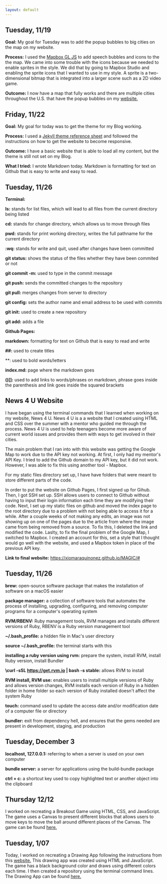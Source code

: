 ```yaml
---
layout: default
---
```


## Tuesday, 11/19

**Goal:** My goal for Tuesday was to add the popup bubbles to big cities on the map on my website.

**Process:** I used the [Mapbox GL JS](https://docs.mapbox.com/mapbox-gl-js/example/popup-on-click/) to add speech bubbles and icons to the the map. We came into some trouble with the icons because we needed to enable sprites in the style. We did that by going to Mapbox Studio and enabling the sprite icons that I wanted to use in my style. A sprite is a two-dimensional bitmap that is integrated into a larger scene such as a 2D video game.

**Outcome:** I now have a map that fully works and there are multiple cities throughout the U.S. that have the popup bubbles on my [website.](https://xiomaraquinonez.github.io/MAGIC/#)

## Friday, 11/22

**Goal:** My goal for today was to get the theme for my Blog working.

**Process:** I used a [Jekyll theme reference sheet](https://www.jekyll.com.cn/tutorials/convert-site-to-jekyll/) and followed the instructions on how to get the website to become responsive.

**Outcome:** I have a basic website that is able to load all my content, but the theme is still not set on my Blog.

**What I tried:** I wrote Markdown today. Markdown is formatting for text on Github that is easy to write and easy to read.

## Tuesday, 11/26

**Terminal:**

**ls:** stands for list files, which will lead to all files from the current directory being listed

**cd:** stands for change directory, which allows us to move through files

**pwd:** stands for print working directory, writes the full pathname for the current directory

**:wq:** stands for write and quit, used after changes have been committed

**git status:** shows the status of the files whether they have been commited or not

**git commit -m:** used to type in the commit message

**git push:** sends the committed changes to the repository

**git pull:** merges changes from server to directory

**git config:** sets the author name and email address to be used with commits

**git init:** used to create a new repository

**git add:** adds a file

**Github Pages:**

**markdown:** formatting for text on Github that is easy to read and write

**##:** used to create titles

**: used to bold words/letters

**index.md:** page where the markdown goes

**()[]:** used to add links to words/phrases on markdown, phrase goes inside the parenthesis and link goes inside the squared brackets

## News 4 U Website

I have began using the terminal commands that I learned when working on my website, News 4 U. News 4 U is a a website that I created using HTML and CSS over the summer with a mentor who guided me through the process. News 4 U is used to help teenagers become more aware of current world issues and provides them with ways to get involved in their cities.

The main problem that I ran into with this website was getting the Google Map to work due to the API key not working. At first, I only had my mentor's API Key. I tried to add the Github domain to my API key, but it did not work. However, I was able to fix this using another tool - Mapbox.

For my static files directory set up, I have have folders that were meant to store different parts of the code.

In order to put the website on Github Pages, I first signed up for Gihub. Then, I got SSH set up. SSH allows users to connect to Github without having to input their login information each time they are modifying their code. Next, I set up my static files on github and moved the index page to the root directory due to a problem with not being able to access it for a while. After a couple weeks of not making any edits, an image was not showing up on one of the pages due to the article from where the image came from being removed from a source. To fix this, I deleted the link and modified the code. Laslty, to fix the final problem of the Google Map, I switched to Mapbox. I created an account for this, set a style that I thought would go well with the website, and used a Mapbox token in place of the previous API key.

**Link to final website:** https://xiomaraquinonez.github.io/MAGIC/#

## Tuesday, 11/26

**brew:** open-source software package that makes the installation of software on a macOS easier

**package manager:** a collection of software tools that automates the process of installing, upgrading, configuring, and removing computer programs for a computer's operating system 

**RVM/RBENV:** Ruby management tools, RVM manages and installs different versions of Ruby, RBENV is a Ruby version management tool

**~/.bash_profile:** a hidden file in Mac's user directory

**source ~/.bash_profile:** the terminal starts with this

**installing a ruby version using rvm:** prepare the system, install RVM, install Ruby version, install Bundler

**\curl -sSL https://get.rvm.io | bash -s stable:** allows RVM to install

**RVM install, RVM use:** enables users to install multiple versions of Ruby and allows version changes, RVM installs each version of Ruby in a hidden folder in home folder so each version of Ruby installed doesn't affect the system Ruby

**touch:** command used to update the access date and/or modification date of a computer file or directory

**bundler:** exit from dependency hell, and ensures that the gems needed are present in development, staging, and production

## Tuesday, December 3

**localhost, 127.0.0.1:** referring to when a server is used on your own computer

**bundle server:** a server for applications using the build-bundle package

**ctrl + c:** a shortcut key used to copy highlighted text or another object into the clipboard 

## Thursday 12/12

I worked on recreating a Breakout Game using HTML, CSS, and JavaScript. The game uses a Canvas to present different blocks that allows users to move keys to move the ball around different places of the Canvas. The game can be found [here.](https://xiomaraquinonez.github.io/BreakOutGame/#) 

## Tuesday, 1/07

Today, I worked on recreating a Drawing App following the instructions from this [website.](https://medium.com/@jagadeshanh/html5-canvas-click-and-draw-f665e02f5744) This drawing app was created using HTML and JavaScript. The game has a black background color and draws using different colors each time. I then created a repository using the terminal command lines. The Drawing App can be found [here.](https://xiomaraquinonez.github.io/drawing-app-2/)
